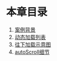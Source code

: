 # 本章目录

1. [案例背景](./01-案例背景.md)
2. [动态加载列表](./02-动态加载列表.md)
3. [往下加载示意图](./03-往下加载示意图.md)
4. [autoScroll细节](./04-autoScroll细节.md)